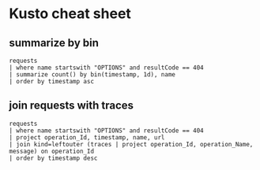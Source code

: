 # Kusto cheat sheet

## summarize by bin

```kusto
requests 
| where name startswith "OPTIONS" and resultCode == 404
| summarize count() by bin(timestamp, 1d), name
| order by timestamp asc
```

## join requests with traces

```kusto
requests 
| where name startswith "OPTIONS" and resultCode == 404
| project operation_Id, timestamp, name, url
| join kind=leftouter (traces | project operation_Id, operation_Name, message) on operation_Id
| order by timestamp desc
```
